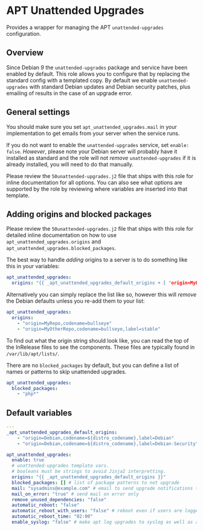 # APT Unattended Upgrades
Provides a wrapper for managing the APT `unattended-upgrades` configuration.

<!--TOC-->
<!--ENDTOC-->

## Overview
Since Debian 9 the `unattended-upgrades` package and service have been enabled by default. This role allows you to configure that by replacing the standard config with a templated copy. By default we enable `unattended-upgrades` with standard Debian updates and Debian security patches, plus emailing of results in the case of an upgrade error.

## General settings
You should make sure you set `apt_unattended_upgrades.mail` in your implementation to get emails from your server when the service runs.

If you do not want to enable the `unattended-upgrades` service, set `enable: false`. *However*, please note your Debian server will probably have it installed as standard and the role will not *remove* `unattended-upgrades` if it is already installed, you will need to do that manually.

Please review the `50unattended-upgrades.j2` file that ships with this role for inline documentation for all options. You can also see what options are supported by the role by reviewing where variables are inserted into that template.

## Adding origins and blocked packages
Please review the `50unattended-upgrades.j2` file that ships with this role for detailed inline documentation on how to use `apt_unattended_upgrades.origins` and `apt_unattended_upgrades.blocked_packages`.

The best way to handle *adding* origins to a server is to do something like this in your variables:

```yaml
apt_unattended_upgrades:
  origins: "{{ _apt_unattended_upgrades_default_origins + [ "origin=MyRepo,codename=bullseye", "origin=MyOtherRepo,codename=bullseye,label=stable" ] }}"
```

Alternatively you can simply replace the list like so, however this will *remove* the Debian defaults unless you re-add them to your list:

```yaml
apt_unattended_upgrades:
  origins:
    - "origin=MyRepo,codename=bullseye"
    - "origin=MyOtherRepo,codename=bullseye,label=stable"
```

To find out what the origin string should look like, you can read the top of the InRelease files to see the components. These files are typically found in `/var/lib/apt/lists/`.

There are no `blocked_packages` by default, but you can define a list of names or patterns to skip unattended upgrades.

```yaml
apt_unattended_upgrades:
  blocked_packages:
    - "php*"
```

<!--ROLEVARS-->
## Default variables
```yaml
---
_apt_unattended_upgrades_default_origins:
    - "origin=Debian,codename=${distro_codename},label=Debian"
    - "origin=Debian,codename=${distro_codename},label=Debian-Security"

apt_unattended_upgrades:
  enable: true
  # unattended-upgrades template vars.
  # booleans must be strings to avoid Jinja2 interpretting.
  origins: "{{ _apt_unattended_upgrades_default_origins }}"
  blocked_packages: [] # list of package patterns to not upgrade
  mail: "sysadmins@example.com" # email to send upgrade notifications to
  mail_on_error: "true" # send mail on error only
  remove_unused_dependencies: "false"
  automatic_reboot: "false"
  automatic_reboot_with_users: "false" # reboot even if users are logged in
  automatic_reboot_time: "02:00"
  enable_syslog: "false" # make apt log upgrades to syslog as well as apt history

```

<!--ENDROLEVARS-->
